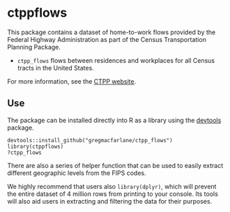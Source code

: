 ctppflows
=======================

This package contains a dataset of home-to-work flows
provided by the Federal Highway Administration as part of the Census 
Transportation Planning Package.

  - `ctpp_flows` flows between residences and workplaces for all Census tracts
  in the United States.
  
For more information, see the [CTPP website](http://www.fhwa.dot.gov/planning/census_issues/ctpp/data_products/2006-2010_tract_flows/index.cfm).

Use
-------------------
The package can be installed directly into R as a library using the 
[devtools](https://github.com/hadley/devtools) package.

    devtools::install_github("gregmacfarlane/ctpp_flows")
    library(ctppflows)
    ?ctpp_flows

There are also a series of helper function that can be used to easily extract
different geographic levels from the FIPS codes.

We highly recommend that users also `library(dplyr)`, which will prevent the 
entire dataset of 4 million rows from printing to your console. Its tools will 
also aid users in extracting and filtering the data for their purposes.
